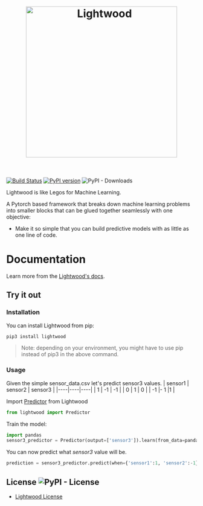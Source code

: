 <h1 align="center">
	<img width="400" src="https://mindsdb.github.io/lightwood/assets/logo.png" alt="Lightwood">
	<br>
	<br>
</h1>


[![Build Status](https://travis-ci.org/mindsdb/lightwood.svg?branch=master)](https://travis-ci.org/mindsdb/lightwood)
[![PyPI version](https://badge.fury.io/py/lightwood.svg)](https://badge.fury.io/py/lightwood)
![PyPI - Downloads](https://img.shields.io/pypi/dm/lightwood)

Lightwood is like Legos for Machine Learning. 

A Pytorch based framework that breaks down machine learning problems into smaller blocks that can be glued together seamlessly with one objective:

- Make it so simple that you can build predictive models with as little as one line of code.


# Documentation
Learn more from the [Lightwood's docs](https://mindsdb.github.io/lightwood/API/).  

## Try it out

### Installation
You can install Lightwood from pip:

```python
pip3 install lightwood
```
>Note: depending on your environment, you might have to use pip instead of pip3 in the above command.

### Usage
Given the simple sensor_data.csv let's predict sensor3 values.
| sensor1  | sensor2 | sensor3 |
|----|----|----|
|  1 | -1 | -1 |
| 0  | 1  | 0  |
| -1  |- 1  |1  |

Import [Predictor](https://mindsdb.github.io/lightwood/API/) from Lightwood
```python
from lightwood import Predictor
```

Train the model:
```python
import pandas
sensor3_predictor = Predictor(output=['sensor3']).learn(from_data=pandas.read_csv('sensor_data.csv'))
```
You can now predict what *sensor3* value will be.

```python
prediction = sensor3_predictor.predict(when={'sensor1':1, 'sensor2':-1})
```

## License ![PyPI - License](https://img.shields.io/pypi/l/lightwood)

* [Lightwood License](https://github.com/mindsdb/lightwood/blob/master/LICENSE)

